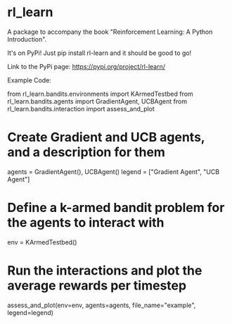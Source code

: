 # rl_learn
A package to accompany the book "Reinforcement Learning: A Python Introduction".

It's on PyPi! Just pip install rl-learn and it should be good to go!

Link to the PyPi page: https://pypi.org/project/rl-learn/

Example Code:

from rl_learn.bandits.environments import KArmedTestbed
from rl_learn.bandits.agents import GradientAgent, UCBAgent
from rl_learn.bandits.interaction import assess_and_plot

# Create Gradient and UCB agents, and a description for them
agents = GradientAgent(), UCBAgent()
legend = ["Gradient Agent", "UCB Agent"]

# Define a k-armed bandit problem for the agents to interact with
env = KArmedTestbed()

# Run the interactions and plot the average rewards per timestep
assess_and_plot(env=env,
                agents=agents,
                file_name="example",
                legend=legend)
